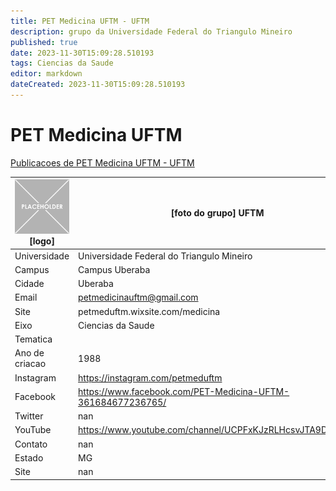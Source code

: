```yaml
---
title: PET Medicina UFTM - UFTM
description: grupo da Universidade Federal do Triangulo Mineiro
published: true
date: 2023-11-30T15:09:28.510193
tags: Ciencias da Saude
editor: markdown
dateCreated: 2023-11-30T15:09:28.510193
---
```


# PET Medicina UFTM

[Publicacoes de PET Medicina UFTM - UFTM](/atividade/154PETMedicinaUFTMUFTM/feed.md)

| ![placeholder.png](/placeholder.png) [logo] | [foto do grupo] UFTM         |
| ------------------------------------------- | ------------------------------------------------- |
| Universidade                                | Universidade Federal do Triangulo Mineiro      |
| Campus                                      | Campus Uberaba            |
| Cidade                                      | Uberaba             |
| Email                                       | petmedicinauftm@gmail.com             |
| Site                                        | petmeduftm.wixsite.com/medicina              |
| Eixo                                        | Ciencias da Saude              |
| Tematica                                    |           |
| Ano de criacao                              | 1988        |
| Instagram                                   | https://instagram.com/petmeduftm         |
| Facebook                                    | https://www.facebook.com/PET-Medicina-UFTM-361684677236765/          |
| Twitter                                     | nan           |
| YouTube                                     | https://www.youtube.com/channel/UCPFxKJzRLHcsvJTA9DOZP6A           |
| Contato                                     | nan         |
| Estado                                      |  MG            |
| Site                                        | nan |
